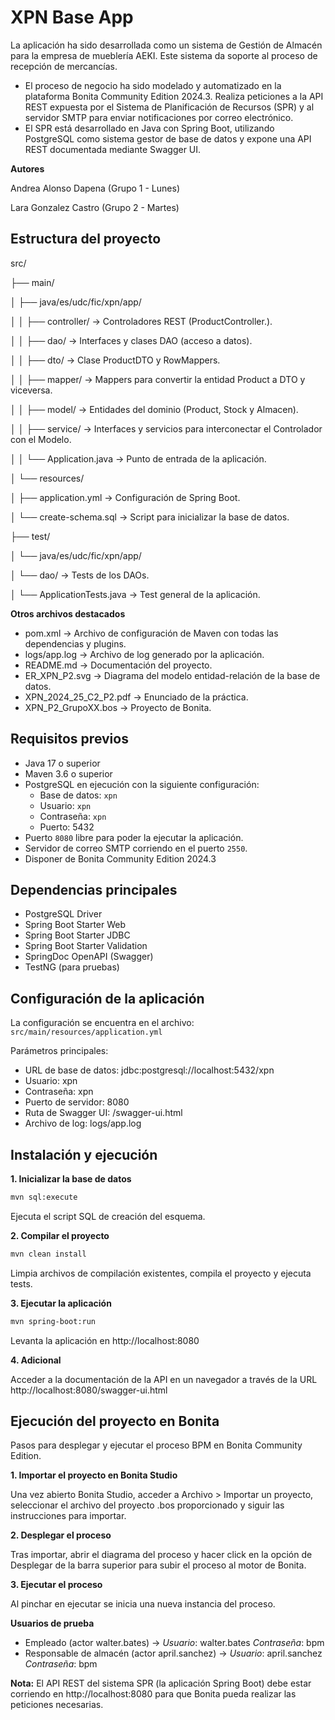 # XPN Base App

La aplicación ha sido desarrollada como un sistema de Gestión de Almacén para la empresa de mueblería AEKI. Este sistema da soporte al proceso de recepción de mercancías.

- El proceso de negocio ha sido modelado y automatizado en la plataforma Bonita Community Edition 2024.3. Realiza peticiones a la API REST expuesta por el  Sistema de Planificación de Recursos (SPR) y al servidor SMTP para enviar notificaciones por correo electrónico.
- El SPR está desarrollado en Java con Spring Boot, utilizando PostgreSQL como sistema gestor de base de datos y expone una API REST documentada mediante Swagger UI.

**Autores**

Andrea Alonso Dapena (Grupo 1 - Lunes)

Lara Gonzalez Castro (Grupo 2 - Martes)

## Estructura del proyecto

src/

├── main/

│   ├── java/es/udc/fic/xpn/app/

│   │   ├── controller/  -> Controladores REST (ProductController.).

│   │   ├── dao/   -> Interfaces y clases DAO (acceso a datos).

│   │   ├── dto/   -> Clase ProductDTO y RowMappers.

│   │   ├── mapper/  -> Mappers para convertir la entidad Product a DTO y viceversa.

│   │   ├── model/ -> Entidades del dominio (Product, Stock y Almacen).

│   │   ├── service/ -> Interfaces y servicios para interconectar el Controlador con el Modelo.

│   │   └── Application.java   -> Punto de entrada de la aplicación.

│   └── resources/

│       ├── application.yml -> Configuración de Spring Boot.

│       └── create-schema.sql  -> Script para inicializar la base de datos.

├── test/

│   └── java/es/udc/fic/xpn/app/

│       └── dao/ -> Tests de los DAOs.

│       └── ApplicationTests.java -> Test general de la aplicación.

**Otros archivos destacados**

- pom.xml -> Archivo de configuración de Maven con todas las dependencias y plugins.
- logs/app.log -> Archivo de log generado por la aplicación.
- README.md -> Documentación del proyecto.
- ER_XPN_P2.svg -> Diagrama del modelo entidad-relación de la base de datos.
- XPN_2024_25_C2_P2.pdf -> Enunciado de la práctica.
- XPN_P2_GrupoXX.bos -> Proyecto de Bonita.

## Requisitos previos

- Java 17 o superior
- Maven 3.6 o superior
- PostgreSQL en ejecución con la siguiente configuración:
  - Base de datos: `xpn`
  - Usuario: `xpn`
  - Contraseña: `xpn`
  - Puerto: 5432
- Puerto `8080` libre para poder la ejecutar la aplicación.
- Servidor de correo SMTP corriendo en el puerto `2550`.
- Disponer de Bonita Community Edition 2024.3

## Dependencias principales

- PostgreSQL Driver
- Spring Boot Starter Web
- Spring Boot Starter JDBC
- Spring Boot Starter Validation
- SpringDoc OpenAPI (Swagger)
- TestNG (para pruebas)

## Configuración de la aplicación

La configuración se encuentra en el archivo:
`src/main/resources/application.yml`

Parámetros principales:

- URL de base de datos: jdbc:postgresql://localhost:5432/xpn
- Usuario: xpn
- Contraseña: xpn
- Puerto de servidor: 8080
- Ruta de Swagger UI: /swagger-ui.html
- Archivo de log: logs/app.log

## Instalación y ejecución

**1. Inicializar la base de datos**

```bash
mvn sql:execute
```

Ejecuta el script SQL de creación del esquema.

**2. Compilar el proyecto**

```bash
mvn clean install
```

Limpia archivos de compilación existentes, compila el proyecto y ejecuta tests.

**3. Ejecutar la aplicación**

```bash
mvn spring-boot:run
```

Levanta la aplicación en http://localhost:8080

**4. Adicional**

Acceder a la documentación de la API en un navegador a través de la URL http://localhost:8080/swagger-ui.html

## Ejecución del proyecto en Bonita

Pasos para desplegar y ejecutar el proceso BPM en Bonita Community Edition.

**1. Importar el proyecto en Bonita Studio**

Una vez abierto Bonita Studio, acceder a Archivo > Importar un proyecto, seleccionar el archivo del proyecto .bos proporcionado y siguir las instrucciones para importar.

**2. Desplegar el proceso**

Tras importar, abrir el diagrama del proceso y hacer click en la opción de Desplegar de la barra superior para subir el proceso al motor de Bonita.

**3. Ejecutar el proceso**

Al pinchar en ejecutar se inicia una nueva instancia del proceso.

**Usuarios de prueba**

* Empleado (actor walter.bates) -> *Usuario*: walter.bates *Contraseña*: bpm
* Responsable de almacén (actor april.sanchez) -> *Usuario*: april.sanchez *Contraseña*: bpm

**Nota:** El API REST del sistema SPR (la aplicación Spring Boot) debe estar corriendo en http://localhost:8080 para que Bonita pueda realizar las peticiones necesarias.
